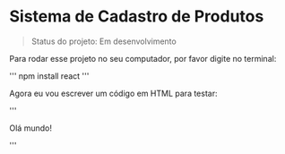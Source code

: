 # Sistema de Cadastro de Produtos

> Status do projeto: Em desenvolvimento

Para rodar esse projeto no seu computador, por favor digite no terminal:

'''
npm install react
'''

Agora eu vou escrever um código em HTML para testar:

'''
<!doctype html>
<html>
 <head>
   <meta charset="utf-8"/>
   <title>Sistema</title>
  </head>
  <body>
    <p>Olá mundo!</p>
  </body>
 </html>
 '''
 
